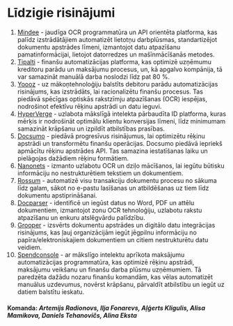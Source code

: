 # Līdzigie risinājumi

1. [Mindee](https://www.mindee.com/) - jaudīga OCR programmatūra un API orientēta platforma, kas palīdz izstrādātājiem automatizēt lietotņu darbplūsmas, standartizējot dokumentu apstrādes līmeni, izmantojot datu atpazīšanu pamatinformācijai, lietojot datorredzes un mašīnmācīšanās metodes.
2. [Tipalti](https://tipalti.com/en-eu/) - finanšu automatizācijas platforma, kas optimizē uzņēmumu kreditoru parādu un maksājumu procesus, un, kā apgalvo kompānija, tā var samazināt manuālā darba noslodzi līdz pat 80 %.
3. [Yoooz](https://www.getyooz.com/en-gb/) - uz mākoņtehnoloģiju balstīts debitoru parādu automatizācijas risinājums, kas izstrādāts, lai racionalizētu finanšu procesus. Tas piedāvā spēcīgas optiskās rakstzīmju atpazīšanas (OCR) iespējas, nodrošinot efektīvu rēķinu apstrādi un datu ieguvi.
4. [HyperVerge](https://hyperverge.co/solutions/ocr-software/) - uzlabota mākslīgā intelekta pārbaudīta ID platforma, kuras mērķis ir nodrošināt optimālu klientu konversijas līmeni, līdz minimumam samazināt krāpšanu un izpildīt atbilstības prasības.
5. [Docsumo](https://www.docsumo.com/) - piedāvā progresīvus risinājumus, lai optimizētu rēķinu apstrādi un transformētu finanšu operācijas. Docsumo piedāvā iepriekš apmācītu rēķinu apstrādes API. Tas samazina iestatīšanas laiku un pielāgojas dažādiem rēķinu formātiem.
6. [Nanonets](https://nanonets.com/) - izmanto uzlabotu OCR un dziļo mācīšanos, lai iegūtu būtisku informāciju no nestrukturētiem tekstiem un dokumentiem.
7. [Rossum](https://rossum.ai/?_gl=1%2A1phz9cf%2A_up%2AMQ..&gclid=Cj0KCQjwurS3BhCGARIsADdUH53MsPNiUYXo60qhY_rA5B5rZNIcSrrIohtQzufwGXpbkbMr9oTKXCIaAhubEALw_wcB) - automatizē visu transakciju dokumentu procesu no sākuma līdz galam, sākot no e-pastu lasīšanas un atbildēšanas uz tiem līdz dokumentu apstiprināšanai.
8. [Docparser](https://docparser.com/) - identificē un iegūst datus no Word, PDF un attēlu dokumentiem, izmantojot zonu OCR tehnoloģiju, uzlabotu rakstu atpazīšanu un enkuru atslēgvārdu palīdzību.
9. [Grooper](https://www.bisok.com/intelligent-document-processing/) - izsvērts dokumentu apstrādes un digitālo datu integrācijas risinājums, kas ļauj organizācijām iegūt jēgpilnu informāciju no papīra/elektroniskajiem dokumentiem un citiem nestrukturētu datu veidiem.
10. [Spendconsole](https://www.spendconsole.ai/solutions/ai-invoice-ocr-software/) - ar mākslīgo intelektu aprīkota maksājumu automatizācijas programmatūra, kas optimizē rēķinu apstrādi, maksājumu veikšanu un finanšu darba plūsmu uzņēmumiem. Tā paredzēta dažādu nozaru finanšu komandām, kas vēlas automatizēt manuālus uzdevumus, novērst krāpšanu, pārvaldīt atbilstību un iegūt uz datiem balstītu ieskatu. 


#### Komanda: _Artemijs Radionovs, Ilja Fonarevs, Aļģerts Kligulis, Alisa Mamikova, Daniels Tehanovičs, Alina Eksta_